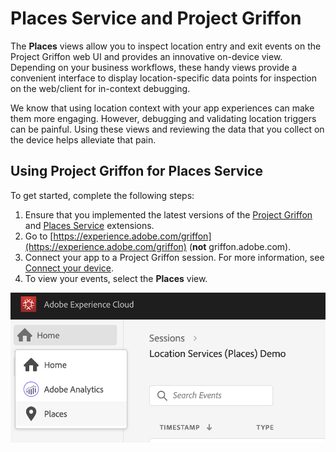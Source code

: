 # Places Service and Project Griffon

The **Places** views allow you to inspect location entry and exit events on the Project Griffon web UI and provides an innovative on-device view. Depending on your business workflows, these handy views provide a convenient interface to display location-specific data points for inspection on the web/client for in-context debugging.

We know that using location context with your app experiences can make them more engaging. However, debugging and validating location triggers can be painful. Using these views and reviewing the data that you collect on the device helps alleviate that pain.

## Using Project Griffon for Places Service

To get started, complete the following steps:

1. Ensure that you implemented the latest versions of the [Project Griffon](../set-up-project-griffon.md) and [Places Service](location-service-and-project-griffon.md) extensions.
2. Go to [https://experience.adobe.com/griffon](https://experience.adobe.com/griffon) \(**not** griffon.adobe.com\).
3. Connect your app to a Project Griffon session. For more information, see [Connect your device](https://app.gitbook.com/@aep-sdks/s/docs/beta/project-griffon/using-project-griffon#2-connect-your-device). 
4. To view your events, select the **Places** view.

![](../../../.gitbook/assets/screen-shot-2020-01-13-at-8.53.24-pm.png)

